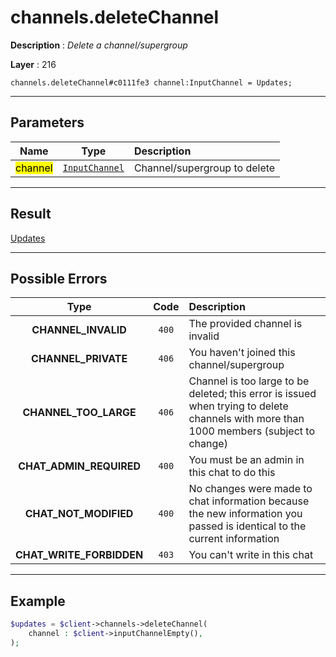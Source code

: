 # channels.deleteChannel

**Description** : *Delete a channel/supergroup*

**Layer** : 216

```tl
channels.deleteChannel#c0111fe3 channel:InputChannel = Updates;
```

---

## Parameters

| Name | Type | Description |
| :---: | :---: | :--- |
| <mark>channel</mark> | [`InputChannel`](type/InputChannel) | Channel/supergroup to delete |

---

## Result

[Updates](type/Updates)

---

## Possible Errors

| Type | Code | Description |
| :---: | :---: | :--- |
| **CHANNEL_INVALID** | `400` | The provided channel is invalid |
| **CHANNEL_PRIVATE** | `406` | You haven't joined this channel/supergroup |
| **CHANNEL_TOO_LARGE** | `406` | Channel is too large to be deleted; this error is issued when trying to delete channels with more than 1000 members (subject to change) |
| **CHAT_ADMIN_REQUIRED** | `400` | You must be an admin in this chat to do this |
| **CHAT_NOT_MODIFIED** | `400` | No changes were made to chat information because the new information you passed is identical to the current information |
| **CHAT_WRITE_FORBIDDEN** | `403` | You can't write in this chat |

---

## Example

```php
$updates = $client->channels->deleteChannel(
	channel : $client->inputChannelEmpty(),
);
```
